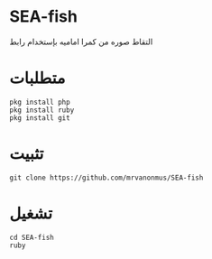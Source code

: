 # SEA-fish
التقاط صوره من كمرا اماميه بإستخدام رابط

# متطلبات 
```
pkg install php
pkg install ruby 
pkg install git
```
# تثبيت 
```
git clone https://github.com/mrvanonmus/SEA-fish
```
# تشغيل 
```
cd SEA-fish
ruby 
